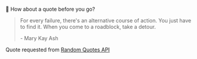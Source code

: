 📣 How about a quote before you go?

> For every failure, there's an alternative course of action. You just have to find it. When you come to a roadblock, take a detour.
>
> <p>- Mary Kay Ash</p>

Quote requested from [Random Quotes API](https://github.com/lukePeavey/quotable)
